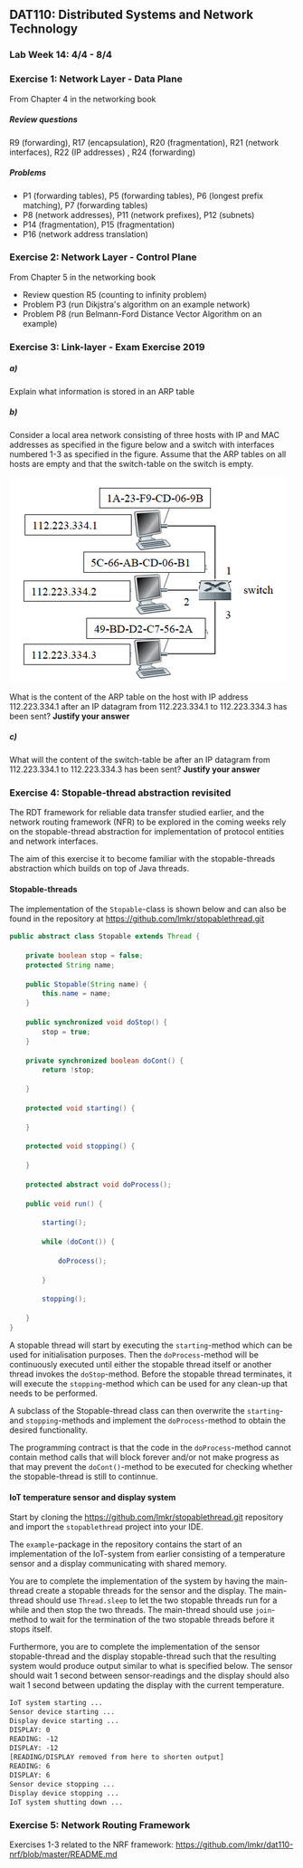 ## DAT110: Distributed Systems and Network Technology

### Lab Week 14: 4/4 - 8/4

### Exercise 1: Network Layer - Data Plane

From Chapter 4 in the networking book

##### Review questions

R9 (forwarding), R17 (encapsulation), R20 (fragmentation), R21 (network interfaces), R22 (IP addresses) , R24 (forwarding)

##### Problems

- P1 (forwarding tables), P5 (forwarding tables), P6 (longest prefix matching), P7 (forwarding tables)
- P8 (network addresses), P11 (network prefixes), P12 (subnets)
- P14 (fragmentation), P15 (fragmentation)
- P16 (network address translation)

### Exercise 2: Network Layer - Control Plane

From Chapter 5 in the networking book

- Review question R5 (counting to infinity problem)
- Problem P3 (run Dikjstra's algorithm on an example network)
- Problem P8 (run Belmann-Ford Distance Vector Algorithm on an example)

### Exercise 3: Link-layer - Exam Exercise 2019

##### a)

Explain what information is stored in an ARP table

##### b)

Consider a local area network consisting of three hosts with IP and MAC addresses as specified in the figure below and a switch with interfaces numbered 1-3 as specified in the figure. Assume that the ARP tables on all hosts are empty and that the switch-table on the switch is empty.

![](assets/markdown-img-paste-20200409164038903.png)

What is the content of the ARP table on the host with IP address 112.223.334.1 after an IP datagram from 112.223.334.1 to 112.223.334.3 has been sent? **Justify your answer**

##### c)

What will the content of the switch-table be after an IP datagram from 112.223.334.1 to 112.223.334.3 has been sent? **Justify your answer**

### Exercise 4: Stopable-thread abstraction revisited

The RDT framework for reliable data transfer studied earlier, and the network routing framework (NFR) to be explored in the coming weeks rely on the stopable-thread abstraction for implementation of protocol entities and network interfaces.

The aim of this exercise it to become familiar with the stopable-threads abstraction which builds on top of Java threads.

#### Stopable-threads

The implementation of the `Stopable`-class is shown below and can also be found in the repository at https://github.com/lmkr/stopablethread.git

```java
public abstract class Stopable extends Thread {

	private boolean stop = false;
	protected String name;

	public Stopable(String name) {
		this.name = name;
	}

	public synchronized void doStop() {
		stop = true;
	}

	private synchronized boolean doCont() {
		return !stop;

	}

	protected void starting() {

	}

	protected void stopping() {

	}

	protected abstract void doProcess();

	public void run() {

		starting();

		while (doCont()) {

			doProcess();

		}

		stopping();

	}
}

```

A stopable thread will start by executing the `starting`-method which can be used for initialisation purposes. Then the `doProcess`-method will be continuously executed until either the stopable thread itself or another thread invokes the `doStop`-method. Before the stopable thread terminates, it will execute the `stopping`-method which can be used for any clean-up that needs to be performed.

A subclass of the Stopable-thread class can then overwrite the `starting`- and `stopping`-methods and implement the `doProcess`-method to obtain the desired functionality.

The programming contract is that the code in the `doProcess`-method cannot contain method calls that will block forever and/or not make progress as that may prevent the `doCont()`-method to be executed for checking whether the stopable-thread is still to continnue.

#### IoT temperature sensor and display system

Start by cloning the https://github.com/lmkr/stopablethread.git repository and import the `stopablethread` project into your IDE.

The `example`-package in the repository contains the start of an implementation of the IoT-system from earlier consisting of a temperature sensor and a display communicating with shared memory.

You are to complete the implementation of the system by having the main-thread create a stopable threads for the sensor and the display. The main-thread should use `Thread.sleep` to let the two stopable threads run for a while and then stop the two threads. The main-thread should use `join`-method to wait for the termination of the two stopable threads before it stops itself.

Furthermore, you are to complete the implementation of the sensor stopable-thread and the display stopable-thread such that the resulting system would produce output similar to what is specified below. The sensor should wait 1 second between sensor-readings and the display should also wait 1 second between updating the display with the current temperature.

```
IoT system starting ...
Sensor device starting ...
Display device starting ...
DISPLAY: 0
READING: -12
DISPLAY: -12
[READING/DISPLAY removed from here to shorten output]
READING: 6
DISPLAY: 6
Sensor device stopping ...
Display device stopping ...
IoT system shutting down ...
```

### Exercise 5: Network Routing Framework

Exercises 1-3 related to the NRF framework: https://github.com/lmkr/dat110-nrf/blob/master/README.md
